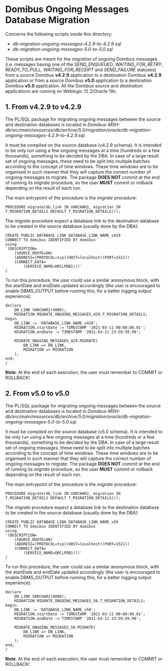# Domibus Ongoing Messages Database Migration

Concerns the following scripts inside this directory:
* _db-migration-ongoing-messages-4.2.9-to-4.2.9.sql_
* _db-migration-ongoing-messages-5.0-to-5.0.sql_

These scripts are meant for the migration of ongoing Domibus messages (i.e. messages having one of the _SEND_ENQUEUED_,
_WAITING_FOR_RETRY_, _READY_TO_PULL_, _WAITING_FOR_RECEIPT_ and _SEND_FAILURE_ statuses) from a source Domibus **v4.2.9**
application to a destination Domibus **v4.2.9** application or from a source Domibus **v5.0** application to a destination
Domibus **v5.0** application. All the Domibus source and destination applications are running on Weblogic 12.2/Oracle 19c.

## 1. From v4.2.9 to v4.2.9

The PL/SQL package for migrating ongoing messages between the source and destination databases is located in
_Domibus-MSH-db/src/main/resources/db/archive/5.0/migration/oracle/db-migration-ongoing-messages-4.2.9-to-4.2.9.sql_.

It must be compiled on the source database (v4.2.9 schema). It is intended to be only run using a few ongoing
messages at a time (hundreds or a few thousands), something to be decided by the DBA. In case of a large result
set of ongoing messages, these need to be split into multiple batches according to the concept of time
windows. These time windows are to be organised in such manner that they will capture the correct number of
ongoing messages to migrate. The package **DOES NOT** commit at the end of running its _migrate_ procedure, so
the user **MUST** commit or rollback depending on the result of each run.

The main entrypoint of the procedure is the _migrate_ procedure:

    PROCEDURE migrate(db_link IN VARCHAR2, migration IN T_MIGRATION_DETAILS DEFAULT T_MIGRATION_DETAILS());

The _migrate_ procedure expect a database link to the destination database to be created in the source
database (usually done by the DBA):

    CREATE PUBLIC DATABASE LINK DATABASE_LINK_NAME_v429
    CONNECT TO domibus IDENTIFIED BY domibus
    using
    '(DESCRIPTION=
        (SOURCE_ROUTE=ON)
        (ADDRESS=(PROTOCOL=tcp)(HOST=localhost)(PORT=1521))
        (CONNECT_DATA=
            (SERVICE_NAME=ORCLPDB1)))'
    /


To run this procedure, the user could use a similar anonymous block, with the startDate and endDate updated accordingly
(the user is encouraged to enable DBMS_OUTPUT before running this, for a better logging output experience):

    declare
        DB_LINK VARCHAR2(4000);
        MIGRATION MIGRATE_ONGOING_MESSAGES_429.T_MIGRATION_DETAILS;
    begin
        DB_LINK := 'DATABASE_LINK_NAME_v429';
        MIGRATION.startDate := TIMESTAMP '2021-03-11 00:00:00.01';
        MIGRATION.endDate := TIMESTAMP '2021-03-11 23:59:59.99';
    
        MIGRATE_ONGOING_MESSAGES_429.MIGRATE(
            DB_LINK => DB_LINK,
            MIGRATION => MIGRATION
        );
    end;
    /

**Note**: At the end of each execution, the user must remember to COMMIT or ROLLBACK!

## 2. From v5.0 to v5.0

The PL/SQL package for migrating ongoing messages between the source and destination databases is located in
_Domibus-MSH-db/src/main/resources/db/archive/5.0/migration/oracle/db-migration-ongoing-messages-5.0-to-5.0.sql_.

It must be compiled on the source database (v5.0 schema). It is intended to be only run using a few ongoing
messages at a time (hundreds or a few thousands), something to be decided by the DBA. In case of a large result
set of ongoing messages, these need to be split into multiple batches according to the concept of time
windows. These time windows are to be organised in such manner that they will capture the correct number of
ongoing messages to migrate. The package **DOES NOT** commit at the end of running its _migrate_ procedure, so
the user **MUST** commit or rollback depending on the result of each run.

The main entrypoint of the procedure is the _migrate_ procedure:

    PROCEDURE migrate(db_link IN VARCHAR2, migration IN T_MIGRATION_DETAILS DEFAULT T_MIGRATION_DETAILS());

The _migrate_ procedure expect a database link to the destination database to be created in the source
database (usually done by the DBA):

    CREATE PUBLIC DATABASE LINK DATABASE_LINK_NAME_v50
    CONNECT TO domibus IDENTIFIED BY domibus
    using
    '(DESCRIPTION=
        (SOURCE_ROUTE=ON)
        (ADDRESS=(PROTOCOL=tcp)(HOST=localhost)(PORT=1521))
        (CONNECT_DATA=
            (SERVICE_NAME=ORCLPDB1)))'
    /


To run this procedure, the user could use a similar anonymous block, with the startDate and endDate updated accordingly
(the user is encouraged to enable DBMS_OUTPUT before running this, for a better logging output experience):

    declare
        DB_LINK VARCHAR2(4000);
        MIGRATION MIGRATE_ONGOING_MESSAGES_50.T_MIGRATION_DETAILS;
    begin
        DB_LINK := 'DATABASE_LINK_NAME_v50';
        MIGRATION.startDate := TIMESTAMP '2021-03-11 00:00:00.01';
        MIGRATION.endDate := TIMESTAMP '2021-03-11 23:59:59.99';
    
        MIGRATE_ONGOING_MESSAGES_50.MIGRATE(
            DB_LINK => DB_LINK,
            MIGRATION => MIGRATION
        );
    end;
    /

**Note**: At the end of each execution, the user must remember to COMMIT or ROLLBACK! 
